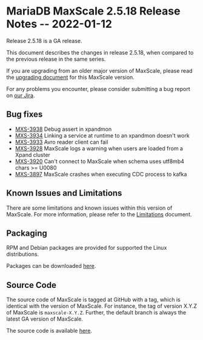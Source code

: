 # MariaDB MaxScale 2.5.18 Release Notes -- 2022-01-12

Release 2.5.18 is a GA release.

This document describes the changes in release 2.5.18, when compared to the
previous release in the same series.

If you are upgrading from an older major version of MaxScale, please read the
[upgrading document](../Upgrading/Upgrading-To-MaxScale-2.5.md) for
this MaxScale version.

For any problems you encounter, please consider submitting a bug
report on [our Jira](https://jira.mariadb.org/projects/MXS).

## Bug fixes

* [MXS-3938](https://jira.mariadb.org/browse/MXS-3938) Debug assert in xpandmon
* [MXS-3934](https://jira.mariadb.org/browse/MXS-3934) Linking a service at runtime to an xpandmon doesn't work
* [MXS-3933](https://jira.mariadb.org/browse/MXS-3933) Avro reader client can fail
* [MXS-3928](https://jira.mariadb.org/browse/MXS-3928) MaxScale logs a warning when users are loaded from a Xpand cluster
* [MXS-3920](https://jira.mariadb.org/browse/MXS-3920) Can't connect to MaxScale when schema uses utf8mb4 chars >= U0080
* [MXS-3897](https://jira.mariadb.org/browse/MXS-3897) MaxScale crashes when executing CDC process to kafka

## Known Issues and Limitations

There are some limitations and known issues within this version of MaxScale.
For more information, please refer to the [Limitations](../About/Limitations.md) document.

## Packaging

RPM and Debian packages are provided for supported the Linux distributions.

Packages can be downloaded [here](https://mariadb.com/downloads/#mariadb_platform-mariadb_maxscale).

## Source Code

The source code of MaxScale is tagged at GitHub with a tag, which is identical
with the version of MaxScale. For instance, the tag of version X.Y.Z of MaxScale
is `maxscale-X.Y.Z`. Further, the default branch is always the latest GA version
of MaxScale.

The source code is available [here](https://github.com/mariadb-corporation/MaxScale).
